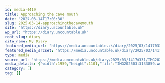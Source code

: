 ```yaml
---
id: media-4419
title: Approaching the cave mouth
date: "2025-03-14T17:03:30"
slug: 2025-03-14-approachingthecavemouth
site: "https://diary.uncountable.uk"
wp_url: "https://diary.uncountable.uk"
root_slug: diary
site_name: My Diary
featured_media_url: "https://media.uncountable.uk/diary/2025/03/14170331/IMG20250313133859.webp"
featured_media_srcset: "https://media.uncountable.uk/diary/2025/03/14170331/IMG20250313133859-300x169.webp 300w, https://media.uncountable.uk/diary/2025/03/14170331/IMG20250313133859-1024x576.webp 1024w, https://media.uncountable.uk/diary/2025/03/14170331/IMG20250313133859-150x150.webp 150w, https://media.uncountable.uk/diary/2025/03/14170331/IMG20250313133859-640x360.webp 640w, https://media.uncountable.uk/diary/2025/03/14170331/IMG20250313133859.webp 1959w"
type: media
source_url: "https://media.uncountable.uk/diary/2025/03/14170331/IMG20250313133859.webp"
media_details: {"width":1959,"height":1101,"file":"IMG20250313133859.webp","filesize":167066,"sizes":{"medium":{"file":"IMG20250313133859-300x169.webp","width":300,"height":169,"filesize":23550,"mime_type":"image/webp","source_url":"https://media.uncountable.uk/diary/2025/03/14170331/IMG20250313133859-300x169.webp"},"large":{"file":"IMG20250313133859-1024x576.webp","width":1024,"height":576,"filesize":157346,"mime_type":"image/webp","source_url":"https://media.uncountable.uk/diary/2025/03/14170331/IMG20250313133859-1024x576.webp"},"thumbnail":{"file":"IMG20250313133859-150x150.webp","width":150,"height":150,"filesize":13352,"mime_type":"image/webp","source_url":"https://media.uncountable.uk/diary/2025/03/14170331/IMG20250313133859-150x150.webp"},"mobwidth":{"file":"IMG20250313133859-640x360.webp","width":640,"height":360,"filesize":76088,"mime_type":"image/webp","source_url":"https://media.uncountable.uk/diary/2025/03/14170331/IMG20250313133859-640x360.webp"},"full":{"file":"IMG20250313133859.webp","width":1959,"height":1101,"mime_type":"image/webp","source_url":"https://media.uncountable.uk/diary/2025/03/14170331/IMG20250313133859.webp"}},"image_meta":{"aperture":"0","credit":"","camera":"","caption":"","created_timestamp":"0","copyright":"","focal_length":"0","iso":"0","shutter_speed":"0","title":"","orientation":"0","keywords":[]}}
category: []
tag: []
---
```


